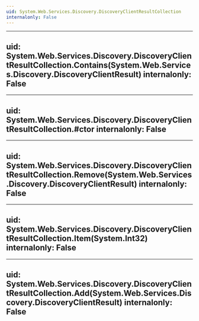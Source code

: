```yaml
---
uid: System.Web.Services.Discovery.DiscoveryClientResultCollection
internalonly: False
---
```


---
uid: System.Web.Services.Discovery.DiscoveryClientResultCollection.Contains(System.Web.Services.Discovery.DiscoveryClientResult)
internalonly: False
---

---
uid: System.Web.Services.Discovery.DiscoveryClientResultCollection.#ctor
internalonly: False
---

---
uid: System.Web.Services.Discovery.DiscoveryClientResultCollection.Remove(System.Web.Services.Discovery.DiscoveryClientResult)
internalonly: False
---

---
uid: System.Web.Services.Discovery.DiscoveryClientResultCollection.Item(System.Int32)
internalonly: False
---

---
uid: System.Web.Services.Discovery.DiscoveryClientResultCollection.Add(System.Web.Services.Discovery.DiscoveryClientResult)
internalonly: False
---

